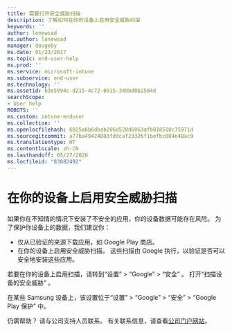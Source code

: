 ```yaml
---
title: 需要打开安全威胁扫描
description: 了解如何在你的设备上启用安全威胁扫描
keywords: ''
author: lenewsad
ms.author: lanewsad
manager: dougeby
ms.date: 01/23/2017
ms.topic: end-user-help
ms.prod: ''
ms.service: microsoft-intune
ms.subservice: end-user
ms.technology: ''
ms.assetid: b3e5994c-d215-4c72-8915-349bd0b2504d
searchScope:
- User help
ROBOTS: ''
ms.custom: intune-enduser
ms.collection: ''
ms.openlocfilehash: 6825a6b6dbab206d528d6063afb818510c75971d
ms.sourcegitcommit: a77ba49424803fddcaf23326f1befbc004e48ac9
ms.translationtype: HT
ms.contentlocale: zh-CN
ms.lasthandoff: 05/27/2020
ms.locfileid: "83882492"
---
```

# <a name="enable-security-threat-scans-on-your-device"></a>在你的设备上启用安全威胁扫描 
如果你在不知情的情况下安装了不安全的应用，你的设备数据可能存在风险。 为了保护你设备上的数据，我们建议你： 

* 仅从已验证的来源下载应用，如 Google Play 商店。  
* 在你的设备上启用安全威胁扫描。 这些扫描由 Google 执行，以验证是否可以安全地安装这些应用。  

若要在你的设备上启用扫描，请转到“设置”   > “Google”   > “安全”  。 打开“扫描设备的安全威胁”  。  

在某些 Samsung 设备上，该设置位于“设置”   > “Google”   > “安全”   > “Google Play 保护”  中。

仍需帮助？ 请与公司支持人员联系。 有关联系信息，请查看[公司门户网站](https://go.microsoft.com/fwlink/?linkid=2010980)。 
